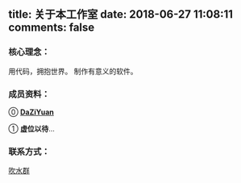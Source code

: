 title: 关于本工作室
date: 2018-06-27 11:08:11
comments: false
---
### 核心理念：
用代码，拥抱世界。
制作有意义的软件。


### 成员资料：


⓪ [**DaZiYuan**](/members/DaZiYuan.html)

① **虚位以待**...

### 联系方式：
 [吹水群](/about/contact.html)
